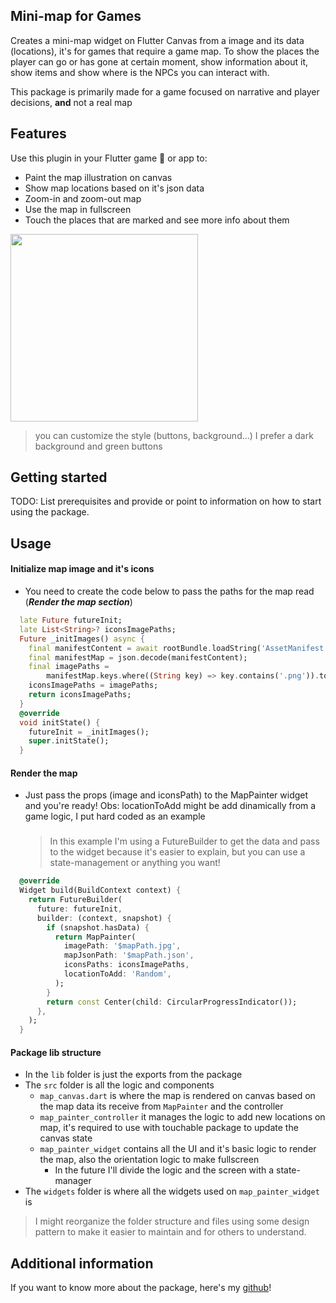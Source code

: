 <!-- 
This README describes the package. If you publish this package to pub.dev,
this README's contents appear on the landing page for your package.

For information about how to write a good package README, see the guide for
[writing package pages](https://dart.dev/guides/libraries/writing-package-pages). 

For general information about developing packages, see the Dart guide for
[creating packages](https://dart.dev/guides/libraries/create-library-packages)
and the Flutter guide for
[developing packages and plugins](https://flutter.dev/developing-packages). 
-->
## Mini-map for Games

Creates a mini-map widget on Flutter Canvas from a image and its data (locations), it's for games that require a game map. To show the places the player can go or has gone at certain moment, show information about it, show items and show where is the NPCs you can interact with.

This package is primarily made for a game focused on narrative and player decisions, **and** not a real map

## Features
Use this plugin in your Flutter game 👀 or app to:

- Paint the map illustration on canvas
- Show map locations based on it's json data
- Zoom-in and zoom-out map
- Use the map in fullscreen
- Touch the places that are marked and see more info about them
  
<img src="assets/miniMapDemo.gif" style="width: 300px" />
    
   > you can customize the style (buttons, background...) 
    I prefer a dark background and green buttons

## Getting started

TODO: List prerequisites and provide or point to information on how to
start using the package.

## Usage

#### Initialize map image and it's icons
- You need to create the code below to pass the paths for the map read (***Render the map section***)

````dart
  late Future futureInit;
  late List<String>? iconsImagePaths;
  Future _initImages() async {
    final manifestContent = await rootBundle.loadString('AssetManifest.json');
    final manifestMap = json.decode(manifestContent);
    final imagePaths =
        manifestMap.keys.where((String key) => key.contains('.png')).toList();
    iconsImagePaths = imagePaths;
    return iconsImagePaths;
  }
  @override
  void initState() {
    futureInit = _initImages();
    super.initState();
  }
````

#### Render the map
- Just pass the props (image and iconsPath) to the MapPainter widget and you're ready! 
  Obs: locationToAdd might be add dinamically from a game logic, I put hard coded as an example
  ###
  > In this example I'm using a FutureBuilder to get the data and pass to the widget because it's easier to explain, but you can use a state-management or anything you want!

```dart
  @override
  Widget build(BuildContext context) {
    return FutureBuilder(
      future: futureInit,
      builder: (context, snapshot) {
        if (snapshot.hasData) {
          return MapPainter(
            imagePath: '$mapPath.jpg',
            mapJsonPath: '$mapPath.json',
            iconsPaths: iconsImagePaths,
            locationToAdd: 'Random',
          );
        }
        return const Center(child: CircularProgressIndicator());
      },
    );
  }
```

#### Package lib structure
- In the `lib` folder is just the exports from the package
- The `src` folder is all the logic and components
  - `map_canvas.dart` is where the map is rendered on canvas based on the map data its receive from `MapPainter` and the controller 
  - `map_painter_controller` it manages the logic to add new locations on map, it's required to use with touchable package to update the canvas state
  - `map_painter_widget` contains all the UI and it's basic logic to render the map, also the orientation logic to make fullscreen
    - In the future I'll divide the logic and the screen with a state-manager
- The `widgets` folder is where all the widgets used on `map_painter_widget` is

> I might reorganize the folder structure and files using some design pattern to make it easier to maintain and for others to understand.

## Additional information

If you want to know more about the package, here's my [github](https://github.com/murilinhoPs)! 
